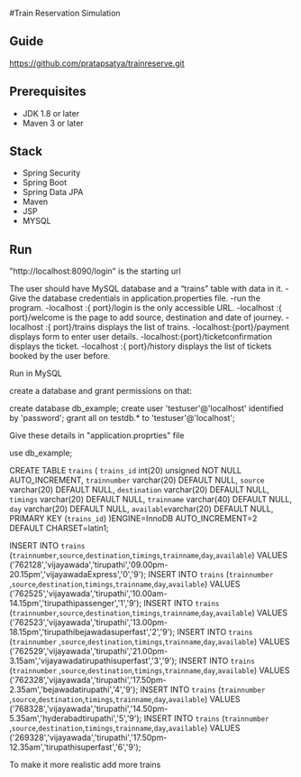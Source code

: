 #Train Reservation Simulation

## Guide
https://github.com/pratapsatya/trainreserve.git
## Prerequisites
- JDK 1.8 or later
- Maven 3 or later

## Stack
- Spring Security
- Spring Boot
- Spring Data JPA
- Maven
- JSP
- MYSQL

## Run
"http://localhost:8090/login" is the starting url

The user should have MySQL database and a “trains” table with data in it.
-Give the database credentials in application.properties file.
-run the program.
-localhost :{ port}/login is the only accessible URL.
-localhost :{ port}/welcome is the page to add source, destination and date of journey.
-localhost :{ port}/trains displays the list of trains.
-localhost:{port}/payment displays form to enter user details.
-localhost:{port}/ticketconfirmation displays the ticket.
-localhost :{ port}/history displays the list of tickets booked by the user before. 



Run in MySQL

create a database and grant permissions on that:

create database db_example;
create user 'testuser'@'localhost' identified by 'password';
grant all on testdb.* to 'testuser'@'localhost';


Give these details in "application.proprties" file





use db_example;

CREATE TABLE `trains` (
`trains_id` int(20) unsigned NOT NULL AUTO_INCREMENT,
`trainnumber` varchar(20) DEFAULT NULL,
`source` varchar(20) DEFAULT NULL,
`destination` varchar(20) DEFAULT NULL,
`timings` varchar(20) DEFAULT NULL,
`trainname` varchar(40) DEFAULT NULL,
`day` varchar(20) DEFAULT NULL,
`available`varchar(20) DEFAULT NULL,
PRIMARY KEY (`trains_id`)
)ENGINE=InnoDB AUTO_INCREMENT=2 DEFAULT CHARSET=latin1;


INSERT INTO `trains` (`trainnumber`,`source`,`destination`,`timings`,`trainname`,`day`,`available`)
VALUES
('762128','vijayawada','tirupathi','09.00pm-20.15pm','vijayawadaExpress','0','9');
INSERT INTO `trains` (`trainnumber` ,`source`,`destination`,`timings`,`trainname`,`day`,`available`)
VALUES
('762525','vijayawada','tirupathi','10.00am-14.15pm','tirupathipassenger','1','9');
INSERT INTO `trains` (`trainnumber`,`source`,`destination`,`timings`,`trainname`,`day`,`available`)
VALUES
('762523','vijayawada','tirupathi','13.00pm-18.15pm','tirupathibejawadasuperfast','2','9');
INSERT INTO `trains` (`trainnumber` ,`source`,`destination`,`timings`,`trainname`,`day`,`available`)
VALUES
('762529','vijayawada','tirupathi','21.00pm-3.15am','vijayawadatirupathisuperfast','3','9');
INSERT INTO `trains` (`trainnumber` ,`source`,`destination`,`timings`,`trainname`,`day`,`available`)
VALUES
('762328','vijayawada','tirupathi','17.50pm-2.35am','bejawadatirupathi','4','9');
INSERT INTO `trains` (`trainnumber` ,`source`,`destination`,`timings`,`trainname`,`day`,`available`)
VALUES
('768328','vijayawada','tirupathi','14.50pm-5.35am','hyderabadtirupathi','5','9');
INSERT INTO `trains` (`trainnumber` ,`source`,`destination`,`timings`,`trainname`,`day`,`available`)
VALUES
('269328','vijayawada','tirupathi','17.50pm-12.35am','tirupathisuperfast','6','9');





To make it more realistic add more trains

